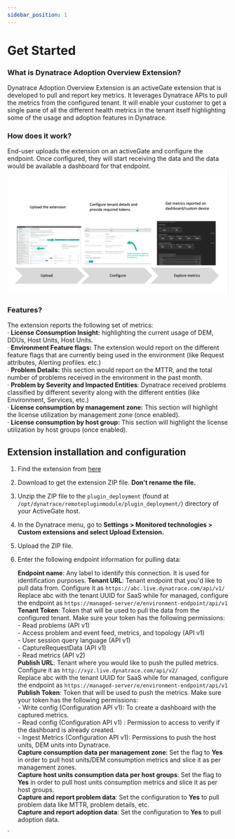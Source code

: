 ```yaml
---
sidebar_position: 1
---
```


# Get Started

### What is Dynatrace Adoption Overview Extension?

Dynatrace Adoption Overview Extension is an activeGate extension that is developed to pull and report key metrics. It leverages Dynatrace APIs to pull the metrics from the configured tenant. It will enable your customer to get a single pane of all the different health metrics in the tenant itself highlighting some of the usage and adoption features in Dynatrace.

### How does it work?

End-user uploads the extension on an activeGate and configure the endpoint. Once configured, they will start receiving the data and the data would be available a dashboard for that endpoint.  
![extension-workflow](Health-extension.png)

### Features?

The extension reports the following set of metrics:  
· **License Consumption Insight:** highlighting the current usage of DEM, DDUs, Host Units, Host Units.  
· **Environment Feature flags:** The extension would report on the different feature flags that are currently being used in the environment (like Request attributes, Alerting
profiles. etc.)  
· **Problem Details:** this section would report on the MTTR, and the total number of problems received in the environment in the past month.  
· **Problem by Severity and Impacted Entities**: Dynatrace received problems classified by different severity along with the different entities (like Environment, Services, etc.)  
· **License consumption by management zone:** This section will highlight the license utilization by management zone (once enabled).  
· **License consumption by host group:** This section will highlight the license utilization by host groups (once enabled).  

## Extension installation and configuration  
1. Find the extension from [here](https://github.com/Dynatrace/Dynatrace-health-extension/custom.remote.python.dt_health_report.zip)  
2. Download to get the extension ZIP file. **Don't rename the file.**  
3. Unzip the ZIP file to the `plugin_deployment` (found at `/opt/dynatrace/remotepluginmodule/plugin_deployment/`) directory of your ActiveGate host.  
4. In the Dynatrace menu, go to **Settings > Monitored technologies > Custom extensions and select Upload Extension.**  
5. Upload the ZIP file.
6. Enter the following endpoint information for pulling data:  

   **Endpoint name**: Any label to identify this connection. It is used for identification purposes.
   **Tenant URL**:    Tenant endpoint that you'd like to pull data from. Configure it as `https://abc.live.dynatrace.com/api/v1/`  
                      Replace abc with the tenant UUID for SaaS while for managed, configure the endpoint as `https://managed-server/e/environment-endpoint/api/v1`  
   **Tenant Token**: Token that will be used to pull the data from the configured tenant. Make sure your token has the following permissions:  
                     - Read problems (API v1)  
                     - Access problem and event feed, metrics, and topology (API v1)   
                     - User session query language (API v1)  
                     - CaptureRequestData (API v1)  
                     - Read metrics (API v2)  
**Publish URL**:     Tenant where you would like to push the pulled metrics. Configure it as `http://xyz.live.dynatrace.com/api/v2/`  
                     Replace abc with the tenant UUID for SaaS while for managed, configure the endpoint as `https://managed-server/e/environment-endpoint/api/v1`  
**Publish Token**:   Token that will be used to push the metrics. Make sure your token has the following permissions:  
                     - Write config (Configuration API v1): To create a dashboard with the captured metrics.  
                     - Read config (Configuration API v1) : Permission to access to verify if the dashboard is already created.  
                    - Ingest Metrics (Configuration API v1): Permissions to push the host units, DEM units into Dynatrace.  
**Capture consumption data per management zone**:        Set the flag to **Yes** in order to pull host units/DEM consumption metrics and slice it as per management zones.  
**Capture host units consumption data per host groups**: Set the flag to **Yes** in order to pull host units consumption metrics and slice it as per host groups.  
**Capture and report problem data**:                     Set the configuration to **Yes** to pull problem data like MTTR, problem details, etc.  
**Capture and report adoption data**:                    Set the configuration to **Yes** to pull adoption data.  




`

